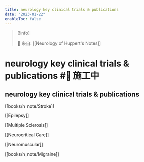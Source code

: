 ```yaml
---
title: neurology key clinical trials & publications
date: "2023-01-22"
enableToc: false
---
```


> [!info]
>
> 🌱 來自: [[Neurology of Huppert's Notes]]

# neurology key clinical trials & publications #🚧 施工中

## neurology key clinical trials & publications

[[books/h_note/Stroke]]

[[Epilepsy]]

[[Multiple Sclerosis]]

[[Neurocritical Care]]

[[Neuromuscular]]

[[books/h_note/Migraine]]

